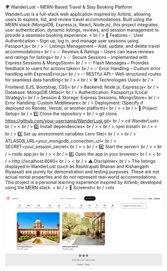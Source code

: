 🌍 WanderLust – MERN-Based Travel & Stay Booking Platform <br/>
WanderLust is a full-stack web application inspired by Airbnb, allowing users to explore, list, and review travel accommodations. Built using the MERN stack (MongoDB, Express.js, React, Node.js), this project integrates user authentication, dynamic listings, reviews, and session management to provide a seamless booking experience.
< br / >
🚀 Features
✅ User Authentication – Sign up, log in, and manage user sessions using Passport.js< br / >
✅ Listings Management – Add, update, and delete travel accommodations< br / >
✅ Reviews & Ratings – Users can leave reviews and ratings for listings< br / >
✅ Secure Sessions – Implemented with Express Sessions & MongoStore< br / >
✅ Flash Messages – Provides feedback to users for actions taken< br / >
✅ Error Handling – Custom error handling with ExpressError.js< br / >
✅ RESTful API – Well-structured routes for seamless data handling< br / >
< br / >
🛠️ Technologies Used< br / >
Frontend: EJS, Bootstrap, CSS< br / >
Backend: Node.js, Express.js< br / >
Database: MongoDB (Atlas)< br / >
Authentication: Passport.js (Local Strategy)< br / >
Session & Storage: Express Sessions, MongoStore< br / >
Error Handling: Custom Middleware< br / >
Deployment: (Specify if deployed on Render, Vercel, or another platform)< br / >
< br / >
📂 Project Setup< br / >
1️⃣ Clone the repository
< br / >
git clone https://github.com/your-username/WanderLust.git< br / >
cd WanderLust< br / >
< br / >
2️⃣ Install dependencies< br / >
< br / >
npm install< br / >
< br / >
3️⃣ Set up environment variables (.env file)< br / >
< br / >
ATLASDB_URL=your_mongodb_connection_url< br / >
SECRET=your_session_secret< br / >
< br / >
4️⃣ Start the server< br / >
< br / >
node app.js< br / >
< br / >
5️⃣ Open the app in your browser< br / >
< br / >
http://localhost:8080< br / >
< br / >
⚠️ Disclaimer< br / >
The listings displayed in WanderLust (such as Rashtrapati Bhavan and Kishangarh Riyaasat) are purely for demonstration and testing purposes. These are not actual rental properties and do not represent real-world accommodations. This project is a personal learning experience inspired by Airbnb, developed using the MERN stack.
< br / >
📸 Screensh< br / >ots

![image alt](https://github.com/daksha9300raw/WanderLust/blob/a59aee526e06eff1f07f0bfec67b492840e50489/Screenshot%202025-02-12%20175514.png)
